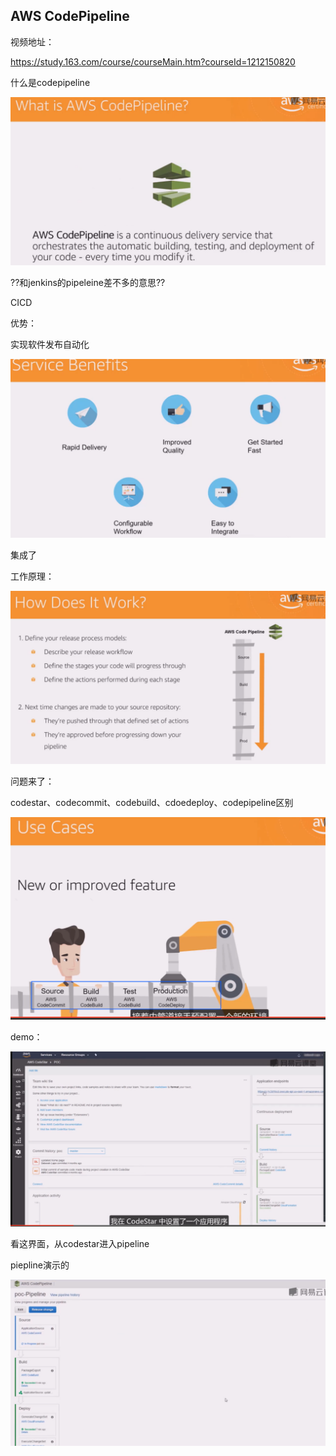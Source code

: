 ## AWS CodePipeline

视频地址：

https://study.163.com/course/courseMain.htm?courseId=1212150820



什么是codepipeline

![image-20211212160508049](_assets/AWS%20CodePipeline/image-20211212160508049.png)

??和jenkins的pipeleine差不多的意思??

CICD



优势：

实现软件发布自动化

![image-20211212160548572](_assets/AWS%20CodePipeline/image-20211212160548572.png)



集成了



工作原理：

![image-20211212160722375](_assets/AWS%20CodePipeline/image-20211212160722375-16392964432521.png)







问题来了：

codestar、codecommit、codebuild、cdoedeploy、codepipeline区别

![image-20211212160939282](_assets/AWS%20CodePipeline/image-20211212160939282.png)



demo：

![image-20211212161022459](_assets/AWS%20CodePipeline/image-20211212161022459.png)

看这界面，从codestar进入pipeline

piepline演示的

![image-20211212161050101](_assets/AWS%20CodePipeline/image-20211212161050101.png)

